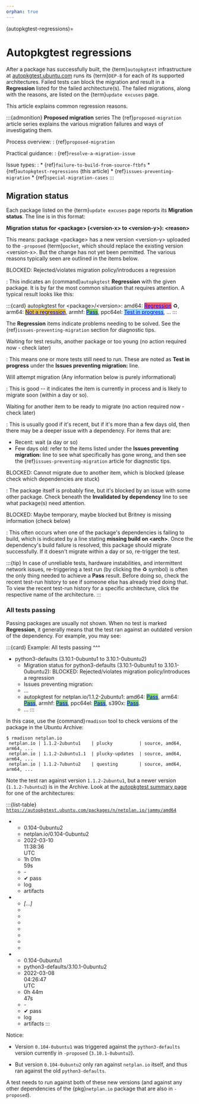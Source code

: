 ```yaml
---
orphan: true
---
```


(autopkgtest-regressions)=
# Autopkgtest regressions

After a package has successfully built, the {term}`autopkgtest` infrastructure at [autopkgtest.ubuntu.com](https://autopkgtest.ubuntu.com/) runs its {term}`DEP-8` for each of its supported architectures. Failed tests can block the migration and result in a **Regression** listed for the failed architecture(s). The failed migrations, along with the reasons, are listed on the {term}`update excuses` page.

This article explains common regression reasons.

:::{admonition} **Proposed migration** series
The {ref}`proposed-migration` article series explains the various migration failures and ways of investigating them.

Process overview:
: {ref}`proposed-migration`

Practical guidance:
: {ref}`resolve-a-migration-issue`

Issue types:
:   * {ref}`failure-to-build-from-source-ftbfs`
    * {ref}`autopkgtest-regressions` (this article)
    * {ref}`issues-preventing-migration`
    * {ref}`special-migration-cases`
:::

## Migration status

Each package listed on the {term}`update excuses` page reports its **Migration status**. The line is in this format:

**Migration status for &lt;package&gt; (&lt;version-x&gt; to &lt;version-y&gt;): &lt;reason&gt;**

This means: package &lt;package&gt; has a new version &lt;version-y&gt; uploaded to the `-proposed` {term}`pocket`, which should replace the existing version &lt;version-x&gt;. But the change has not yet been permitted. The various reasons typically seen are outlined in the items below.

BLOCKED: Rejected/violates migration policy/introduces a regression

: This indicates an {command}`autopkgtest` **Regression** with the given package. It is by far the most common situation that requires attention. A typical result looks like this:

   :::{card}
   autopkgtest for &lt;package&gt;/&lt;version&gt;: amd64: <span style="color:#0000EE; text-decoration:underline;  background-color:#FF6565">Regression</span> ♻,  arm64: <span style="color:#0000EE; text-decoration:underline; background-color:#E5C445">Not a regression</span>, armhf: <span style="color:#0000EE; text-decoration:underline; background-color:#86D86B">Pass</span>, ppc64el: <span style="color:#0000EE; text-decoration:underline; background-color:#98DCFE">Test in progress</span>, ...
   :::

   The **Regression** items indicate problems needing to be solved. See the {ref}`issues-preventing-migration` section for diagnostic tips.

Waiting for test results, another package or too young (no action required now - check later)

: This means one or more tests still need to run. These are noted as **Test in progress** under the **Issues preventing migration:** line.

Will attempt migration (Any information below is purely informational)

: This is good -- it indicates the item is currently in process and is likely to migrate soon (within a day or so).

Waiting for another item to be ready to migrate (no action required now - check later)

: This is usually good if it's recent, but if it's more than a few days old, then there may be a deeper issue with a dependency. For items that are:

   * Recent: wait (a day or so)
   * Few days old: refer to the items listed under the **Issues preventing migration:** line to see what specifically has gone wrong, and then see the {ref}`issues-preventing-migration` article for diagnostic tips.

BLOCKED: Cannot migrate due to another item, which is blocked (please check which dependencies are stuck)

: The package itself is probably fine, but it's blocked by an issue with some other package. Check beneath the **Invalidated by dependency** line to see what package(s) need attention.

BLOCKED: Maybe temporary, maybe blocked but Britney is missing information (check below)

: This often occurs when one of the package's dependencies is failing to build, which is indicated by a line stating **missing build on &lt;arch&gt;**. Once the dependency's build failure is resolved, this package should migrate successfully. If it doesn't migrate within a day or so, re-trigger the test.

:::{tip}
In case of unreliable tests, hardware instabilities, and intermittent network issues, re-triggering a test run (by clicking the ♻ symbol) is often the only thing needed to achieve a **Pass** result. Before doing so, check the recent test-run history to see if someone else has already tried doing that. To view the recent test-run history for a specific architecture, click the respective name of the architecture.
:::


### All tests passing

Passing packages are usually not shown. When no test is marked **Regression**, it generally means that the test ran against an outdated version of the dependency. For example, you may see:

:::{card}
Example: All tests passing
^^^
* python3-defaults (3.10.1-0ubuntu1 to 3.10.1-0ubuntu2)
    - Migration status for python3-defaults (3.10.1-0ubuntu1 to 3.10.1-0ubuntu2): BLOCKED: Rejected/violates migration policy/introduces a regression
    - Issues preventing migration:
    - ...
    - autopkgtest for netplan\.io/1.1.2-2ubuntu1: amd64: <span style="color:#0000EE; text-decoration:underline; background-color:#86D86B">Pass</span>, arm64: <span style="color:#0000EE; text-decoration:underline; background-color:#86D86B">Pass</span>, armhf: <span style="color:#0000EE; text-decoration:underline; background-color:#86D86B">Pass</span>, ppc64el: <span style="color:#0000EE; text-decoration:underline; background-color:#86D86B">Pass</span>, s390x: <span style="color:#0000EE; text-decoration:underline; background-color:#86D86B">Pass</span>.
    - ...
:::

In this case, use the {command}`rmadison` tool to check versions of the package in the Ubuntu Archive:

```none
$ rmadison netplan.io
 netplan.io | 1.1.2-2ubuntu1    | plucky          | source, amd64, arm64, ...
 netplan.io | 1.1.2-2ubuntu1.1  | plucky-updates  | source, amd64, arm64, ...
 netplan.io | 1.1.2-7ubuntu2    | questing        | source, amd64, arm64, ...
```

Note the test ran against version `1.1.2-2ubuntu1`, but a newer version (`1.1.2-7ubuntu2`) is in the Archive. Look at the [autopkgtest summary page](https://autopkgtest.ubuntu.com/packages/n/netplan.io/jammy/amd64) for one of the architectures:

:::{list-table} [`https://autopkgtest.ubuntu.com/packages/n/netplan.io/jammy/amd64`](https://autopkgtest.ubuntu.com/packages/n/netplan.io/jammy/amd64)

*   - 0.104-0ubuntu2
    - netplan\.io/0.104-0ubuntu2
    - 2022-03-10<br>11:38:36<br>UTC
    - 1h 01m<br>59s
    - \-
    - ✔ pass
    - log
    - artifacts
*   - _[...]_
    -
    -
    -
    -
    -
    -
    -
*   - 0.104-0ubuntu1
    - python3-defaults/3.10.1-0ubuntu2
    - 2022-03-08<br>04:26:47<br>UTC
    - 0h 44m<br>47s
    - \-
    - ✔ pass
    - log
    - artifacts
:::

Notice:

* Version `0.104-0ubuntu1` was triggered against the `python3-defaults` version currently in `-proposed` (`3.10.1-0ubuntu2`).

* But version `0.104-0ubuntu2` only ran against `netplan.io` itself, and thus ran against the old `python3-defaults`.

A test needs to run against both of these new versions (and against any other dependencies of the {pkg}`netplan.io` package that are also in `-proposed`).
